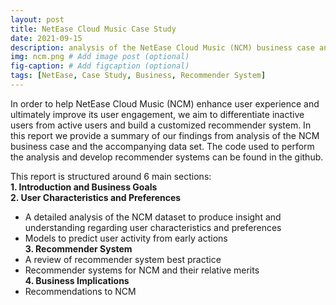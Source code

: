 ```yaml
---
layout: post
title: NetEase Cloud Music Case Study
date: 2021-09-15
description: analysis of the NetEase Cloud Music (NCM) business case and the accompanying data set
img: ncm.png # Add image post (optional)
fig-caption: # Add figcaption (optional)
tags: [NetEase, Case Study, Business, Recommender System]
---
```


In order to help NetEase Cloud Music (NCM) enhance user experience and ultimately improve its user engagement, we aim to differentiate inactive users from active users and build a customized recommender system. In this report we provide a summary of our findings from analysis of the NCM business case and the accompanying data set. The code used to perform the analysis and develop recommender systems can be found in the github.

This report is structured around 6 main sections:  
**1. Introduction and Business Goals**  
**2. User Characteristics and Preferences**  
- A detailed analysis of the NCM dataset to produce insight and understanding regarding user characteristics and preferences
- Models to predict user activity from early actions  
**3. Recommender System**  
- A review of recommender system best practice
- Recommender systems for NCM and their relative merits  
**4. Business Implications**  
- Recommendations to NCM 




